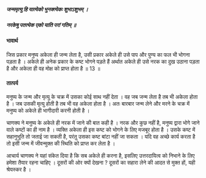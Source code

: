 ##### जन्ममृत्यु हि यात्येको भुनक्त्येकः शुभाऽशुभम् ।
##### नरकेषु पतत्येक एको याति परां गतिम् ॥

#### भावार्थ

जिस प्रकार मनुष्य अकेला ही जन्म लेता है, उसी प्रकार अकेले ही उसे पाप और पुण्य का फल भी भोगना पड़ता है । अकेले ही अनेक प्रकार के कष्ट भोगने पड़ते हैं अर्थात अकेले ही उसे नरक का दुख उठाना पड़ता है और अकेला ही वह मोक्ष को प्राप्त होता है ॥ 13 ॥

#### तात्पर्य

मनुष्य के जन्म और मृत्यु के चक्र में उसका कोई साथ नहीं देता । वह जब जन्म लेता है तब भी अकेला होता है । जब उसकी मृत्यु होती है तब भी वह अकेला होता है । अतः बारबार जन्म लेने और मरने के चक्र में मनुष्य को अकेले ही भागीदारी करनी होती है ।

चाणक्य ने मनुष्य के अकेले ही नरक में जाने की बात कही है । नरक और कुछ नहीं है, मनुष्य द्वारा भोगे जाने वाले कष्टों का ही नाम है । व्यक्ति अकेला ही इस कष्ट को भोगने के लिए मजबूर होता है । उसके कष्ट में सहानुभूति तो जताई जा सकती है, परंतु उसका कष्ट बांटा नहीं जा सकता । यदि वह अच्छे कार्य करता है तो इसी जन्म में जीवन्मुक्त की स्थिति को प्राप्त कर लेता है ।

आचार्य चाणक्य ने यहां संकेत दिया है कि सब अकेले ही करना है, इसलिए उत्तरदायित्व को निभाने के लिए हमेशा तैयार रहना चाहिए । दूसरों की ओर क्यों देखना ? दूसरों का सहारा लेने की आदत से मुक्त हों, यही श्रेयस्कर है ।